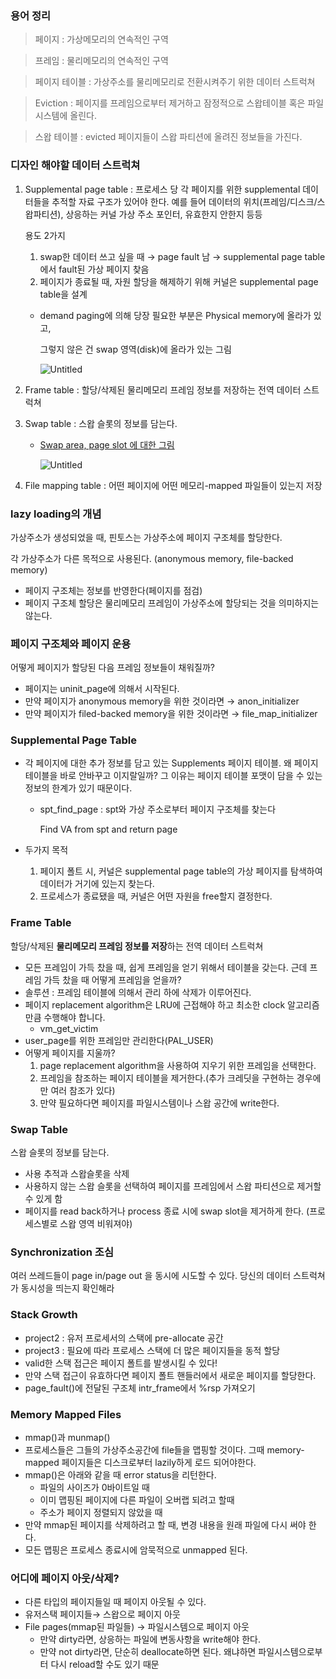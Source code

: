 ### 용어 정리

> 페이지 : 가상메모리의 연속적인 구역
> 

> 프레임 : 물리메모리의 연속적인 구역
> 

> 페이지 테이블 : 가상주소를 물리메모리로 전환시켜주기 위한 데이터 스트럭쳐
> 

> Eviction : 페이지를 프레임으로부터 제거하고 잠정적으로 스왑테이블 혹은 파일시스템에 올린다.
> 

> 스왑 테이블 : evicted 페이지들이 스왑 파티션에 올려진 정보들을 가진다.
> 

### 디자인 해야할 데이터 스트럭쳐

1. Supplemental page table : 프로세스 당 각 페이지를 위한 supplemental 데이터들을 추적할 자료 구조가 있어야 한다. 예를 들어 데이터의 위치(프레임/디스크/스왑파티션), 상응하는 커널 가상 주소 포인터, 유효한지 안한지 등등
    
    용도 2가지
    
    1) swap한 데이터 쓰고 싶을 때 → page fault 남 → supplemental page table에서 fault된 가상 페이지 찾음
    2) 페이지가 종료될 때, 자원 할당을 해제하기 위해 커널은 supplemental page table을 설계
    
    - demand paging에 의해 당장 필요한 부분은 Physical memory에 올라가 있고,
        
        그렇지 않은 건 swap 영역(disk)에 올라가 있는 그림
        
        ![Untitled](https://s3-us-west-2.amazonaws.com/secure.notion-static.com/96b3efe1-a6c7-4a50-a276-c488785b0546/Untitled.png)
        
2. Frame table : 할당/삭제된 물리메모리 프레임 정보를 저장하는 전역 데이터 스트럭쳐
3. Swap table : 스왑 슬롯의 정보를 담는다.
    - [Swap area, page slot 에 대한 그림](https://m.blog.naver.com/PostView.naver?isHttpsRedirect=true&blogId=jevida&logNo=140194288224)
        
        ![Untitled](https://s3-us-west-2.amazonaws.com/secure.notion-static.com/0d215c64-00e1-444d-8a42-72f2e642c3dc/Untitled.png)
        
4. File mapping table : 어떤 페이지에 어떤 메모리-mapped 파일들이 있는지 저장


### lazy loading의 개념

가상주소가 생성되었을 때, 핀토스는 가상주소에 페이지 구조체를 할당한다.

각 가상주소가 다른 목적으로 사용된다. (anonymous memory, file-backed memory)

- 페이지 구조체는 정보를 반영한다(페이지를 점검)
- 페이지 구조체 할당은 물리메모리 프레임이 가상주소에 할당되는 것을 의미하지는 않는다.

### 페이지 구조체와 페이지 운용

어떻게 페이지가 할당된 다음 프레임 정보들이 채워질까?

- 페이지는 uninit_page에 의해서 시작된다.
- 만약 페이지가 anonymous memory을 위한 것이라면 → anon_initializer
- 만약 페이지가 filed-backed memory을 위한 것이라면 → file_map_initializer

### Supplemental Page Table

- 각 페이지에 대한 추가 정보를 담고 있는 Supplements 페이지 테이블. 왜 페이지 테이블을 바로 안바꾸고 이지랄일까? 그 이유는 페이지 테이블 포맷이 담을 수 있는 정보의 한계가 있기 때문이다.
    - spt_find_page : spt와 가상 주소로부터 페이지 구조체를 찾는다
        
        Find VA from spt and return page
        
- 두가지 목적
    1. 페이지 폴트 시, 커널은 supplemental page table의 가상 페이지를 탐색하여 데이터가 거기에 있는지 찾는다.
    2. 프로세스가 종료됐을 때, 커널은 어떤 자원을 free할지 결정한다.

### Frame Table

할당/삭제된 **물리메모리 프레임 정보를 저장**하는 전역 데이터 스트럭쳐

- 모든 프레임이 가득 찼을 때, 쉽게 프레임을 얻기 위해서 테이블을 갖는다. 근데 프레임 가득 찼을 때 어떻게 프레임을 얻을까?
- 솔루션 : 프레임 테이블에 의해서 관리 하에 삭제가 이루어진다.
- 페이지 replacement algorithm은 LRU에 근접해야 하고 최소한 clock 알고리즘 만큼 수행해야 합니다.
    - vm_get_victim
- user_page를 위한 프레임만 관리한다(PAL_USER)
- 어떻게 페이지를 지울까?
    1. page replacement algorithm을 사용하여 지우기 위한 프레임을 선택한다.
    2. 프레임을 참조하는 페이지 테이블을 제거한다.(추가 크레딧을 구현하는 경우에만 여러 참조가 있다)
    3. 만약 필요하다면 페이지를 파일시스템이나 스왑 공간에 write한다.

### Swap Table

 스왑 슬롯의 정보를 담는다.

- 사용 추적과 스왑슬롯을 삭제
- 사용하지 않는 스왑 슬롯을 선택하여 페이지를 프레임에서 스왑 파티션으로 제거할 수 있게 함
- 페이지를 read back하거나 process 종료 시에 swap slot을 제거하게 한다. (프로세스별로 스왑 영역 비워져야)

 

### Synchronization 조심

여러 쓰레드들이 page in/page out 을 동시에 시도할 수 있다. 당신의 데이터 스트럭쳐가 동시성을 띄는지 확인해라

### Stack Growth

- project2 : 유저 프로세서의 스택에 pre-allocate 공간
- project3 : 필요에 따라 프로세스 스택에 더 많은 페이지들을 동적 할당
- valid한 스택 접근은 페이지 폴트를 발생시킬 수 있다!
- 만약 스택 접근이 유효하다면 페이지 폴트 핸들러에서 새로운 페이지를 할당한다.
- page_fault()에 전달된 구조체 intr_frame에서 %rsp 가져오기

### Memory Mapped Files

- mmap()과 munmap()
- 프로세스들은 그들의 가상주소공간에 file들을 맵핑할 것이다. 그때 memory-mapped 페이지들은 디스크로부터 lazily하게 로드 되어야한다.
- mmap()은 아래와 같을 때 error status을 리턴한다.
    - 파일의 사이즈가 0바이트일 때
    - 이미 맵핑된 페이지에 다른 파일이 오버랩 되려고 할때
    - 주소가 페이지 정렬되지 않았을 때
- 만약 mmap된 페이지를 삭제하려고 할 때, 변경 내용을 원래 파일에 다시 써야 한다.
- 모든 맵핑은 프로세스 종료시에 암묵적으로 unmapped 된다.

### 어디에 페이지 아웃/삭제?

- 다른 타입의 페이지들일 때 페이지 아웃될 수 있다.
- 유저스택 페이지들→ 스왑으로 페이지 아웃
- File pages(mmap된 파일들) → 파일시스템으로 페이지 아웃
    - 만약 dirty라면, 상응하는 파일에 변동사항을 write해야 한다.
    - 만약 not dirty라면, 단순히 deallocate하면 된다. 왜냐하면 파일시스템으로부터 다시 reload할 수도 있기 때문
